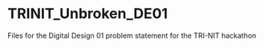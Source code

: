 # TRINIT_Unbroken_DE01
Files for the Digital Design 01 problem statement for the TRI-NIT hackathon 
